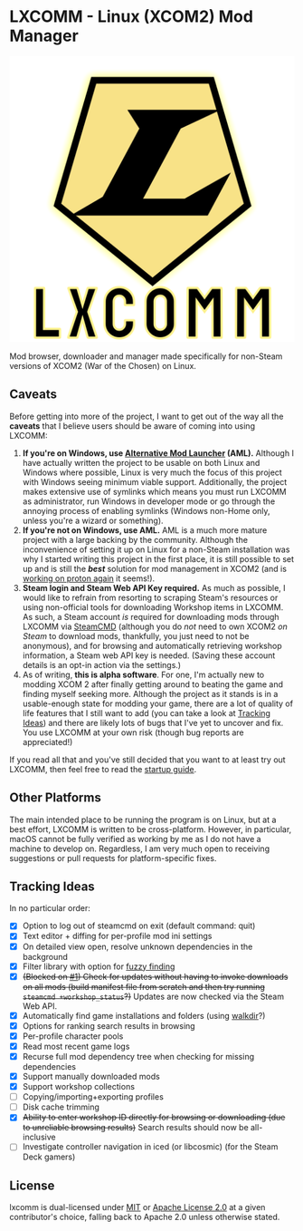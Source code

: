 # LXCOMM - Linux (XCOM2) Mod Manager

<div align="center">

![icon](assets/lxcomm_icon.svg)

</div>

Mod browser, downloader and manager made specifically for non-Steam versions of XCOM2 (War of the Chosen) on Linux.

## Caveats

Before getting into more of the project,
I want to get out of the way all the **caveats** that I believe
users should be aware of coming into using LXCOMM:

1) **If you're on Windows, use [Alternative Mod Launcher](https://github.com/X2CommunityCore/xcom2-launcher) (AML).** Although I have actually written the project to be usable on both Linux and Windows where possible, Linux is very much the focus of this project with Windows seeing minimum viable support.
Additionally, the project makes extensive use of symlinks which means you must run LXCOMM as administrator, run Windows in developer mode or go through the annoying process of enabling symlinks (Windows non-Home only, unless you're a wizard or something).
2) **If you're not on Windows, use AML.** AML is a much more mature project with a large backing by the community. Although the inconvenience of setting it up on Linux
for a non-Steam installation was why I started writing this project in the first place,
it is still possible to set up and is still the ***best*** solution for mod management in XCOM2 (and is [working on proton again](https://www.reddit.com/r/xcom2mods/comments/1mcsfe1/proton_users_1002beta_is_aml_friendly_again1/) it seems!).
3) **Steam login and Steam Web API Key required.** As much as possible, I would like to refrain
from resorting to scraping Steam's resources or using non-official tools for downloading Workshop items in LXCOMM.
As such, a Steam account *is* required for downloading mods through LXCOMM via [SteamCMD](https://developer.valvesoftware.com/wiki/SteamCMD)
(although you do *not* need to own XCOM2 *on Steam* to download mods, thankfully, you just need to not be anonymous),
and for browsing and automatically retrieving workshop information, a Steam web API key is needed.
(Saving these account details is an opt-in action via the settings.)
4) As of writing, **this is alpha software**. For one, I'm actually new to modding XCOM 2 after
finally getting around to beating the game and finding myself seeking more.
Although the project as it stands is in a usable-enough state for modding your game,
there are a lot of quality of life features that I still want to add (you can take a look at [Tracking Ideas](#tracking-ideas)) and there are likely lots of bugs that I've yet to uncover and fix.
You use LXCOMM at your own risk (though bug reports are appreciated!)

If you read all that and you've still decided that you want to at least try out LXCOMM, then feel free to read the [startup guide](https://github.com/PhantomShift/lxcomm/wiki/Startup-Guide).

## Other Platforms

The main intended place to be running the program is on Linux,
but at a best effort, LXCOMM is written to be cross-platform.
However, in particular, macOS cannot be fully verified as working
by me as I do not have a machine to develop on.
Regardless, I am very much open to receiving suggestions or pull requests
for platform-specific fixes.

## Tracking Ideas

In no particular order:

- [x] Option to log out of steamcmd on exit (default command: quit)
- [x] Text editor + diffing for per-profile mod ini settings
- [x] On detailed view open, resolve unknown dependencies in the background
- [x] Filter library with option for [fuzzy finding](https://github.com/Blakeinstein/fuse-rust)
- [x] ~~(Blocked on [#1](https://github.com/PhantomShift/lxcomm/issues/1)) Check for updates without having to invoke downloads on all mods (build manifest file from scratch and then try running `steamcmd +workshop_status`?)~~ Updates are now checked via the Steam Web API.
- [x] Automatically find game installations and folders (using [walkdir](https://github.com/BurntSushi/walkdir)?)
- [x] Options for ranking search results in browsing
- [x] Per-profile character pools
- [x] Read most recent game logs
- [x] Recurse full mod dependency tree when checking for missing dependencies
- [x] Support manually downloaded mods
- [x] Support workshop collections
- [ ] Copying/importing+exporting profiles
- [ ] Disk cache trimming
- [x] ~~Ability to enter workshop ID directly for browsing or downloading (due to unreliable browsing results)~~ Search results should now be all-inclusive
- [ ] Investigate controller navigation in iced (or libcosmic) (for the Steam Deck gamers)

## License

lxcomm is dual-licensed under [MIT](LICENSE-MIT) or [Apache License 2.0](LICENSE-APACHE) at a given contributor's choice,
falling back to Apache 2.0 unless otherwise stated.

